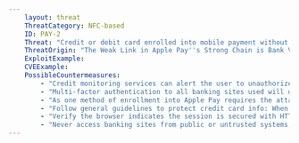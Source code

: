 ```yaml
---
    layout: threat
    ThreatCategory: NFC-based
    ID: PAY-2
    Threat: "Credit or debit card enrolled into mobile payment without cardholder authorization"
    ThreatOrigin: "The Weak Link in Apple Pay''s Strong Chain is Bank Verification. Who\'s to Blame? [^14]"
    ExploitExample:
    CVEExample:
    PossibleCountermeasures:
        - "Credit monitoring services can alert the user to unauthorized transactions and detect authorized enrollment into Apple Pay"
        - "Multi-factor authentication to all banking sites used will decrease the potential that an attacker can bypass holder-to-bank authentication and challenges required to enroll the user\'s card into a mobile payment service."
        - "As one method of enrollment into Apple Pay requires the attacker to provide the CVV, use strong physical security mechanisms to prevent unauthorized disclosure of the CVV. See iOS Security: iOS 9.3 and Later [^54]"
        - "Follow general guidelines to protect credit card info: When conducting online transactions or accessing banking sites online, never access the URL from a link in an email or SMS/MMS; always type the URL directly into the location bar"
        - "Verify the browser indicates the session is secured with HTTPS before authenticating to a banking site or making online payments to vendors"
        - "Never access banking sites from public or untrusted systems, as these may have been infected with malware designed to steal authentication credentials or credit card information"
---
```

